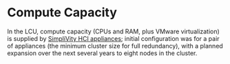 # Compute Capacity

In the LCU, compute capacity (CPUs and RAM, plus VMware virtualization) is supplied
by [SimpliVity HCI appliances][simplivity]; initial configuration was for a pair of 
appliances (the minimum cluster size for full redundancy), with a planned expansion 
over the next several years to eight nodes in the cluster.


[simplivity]: https://www.simplivity.com/ "SimpliVity Home Page"
